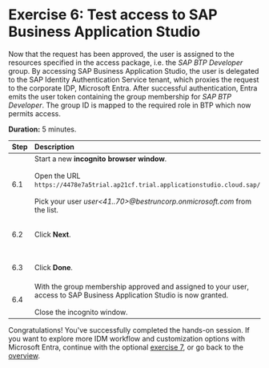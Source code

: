# Exercise 6: Test access to SAP Business Application Studio
Now that the request has been approved, the user is assigned to the resources specified in the access package, i.e. the *SAP BTP Developer* group.
By accessing SAP Business Application Studio, the user is delegated to the SAP Identity Authentication Service tenant, which proxies the request to the corporate IDP, Microsoft Entra. After successful authentication, Entra emits the user token containing the group membership for *SAP BTP Developer*. The group ID is mapped to the required role in BTP which now permits access. 

**Duration:** 5 minutes.

| Step   | Description     | Screenshot          |
| :----- | :-------------- | :-----------------: |
| 6.1    |Start a new **incognito browser window**.<br><br>Open the URL ```https://4478e7a5trial.ap21cf.trial.applicationstudio.cloud.sap/```.<br><br>Pick your user *user\<41..70\>@bestruncorp.onmicrosoft.com* from the list.|<a href="./img/6-1.jpg" target="_blank"><img src="./img/6-1.jpg" width="250"/></a>|
| 6.2    |Click **Next**.|<a href="./img/6-2.jpg" target="_blank"><img src="./img/6-2.jpg" width="250"/></a>|
| 6.3    |Click **Done**.|<a href="./img/6-3.jpg" target="_blank"><img src="./img/6-3.jpg" width="250"/></a>|
| 6.4    |With the group membership approved and assigned to your user, access to SAP Business Application Studio is now granted.<br><br>Close the incognito window.|<a href="./img/6-4.jpg" target="_blank"><img src="./img/6-4.jpg" width="250"/></a>|

Congratulations! You've successfully completed the hands-on session. If you want to explore more IDM workflow and customization options with Microsoft Entra, continue with the optional [exercise 7](../ex7/ex7.md), or go back to the [overview](../README.md).
